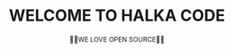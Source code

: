 <h1 align="center">WELCOME TO HALKA CODE </h1>
<p align="center"><small>💖💖WE LOVE OPEN SOURCE💖💖</small></p>
